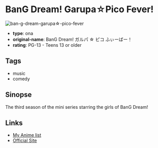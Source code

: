 # BanG Dream! Garupa☆Pico Fever!

![ban-g-dream-garupa☆-pico-fever](https://cdn.myanimelist.net/images/anime/1066/116819.jpg)

-   **type**: ona
-   **original-name**: BanG Dream! ガルパ ☆ ピコ ふぃーばー！
-   **rating**: PG-13 - Teens 13 or older

## Tags

-   music
-   comedy

## Sinopse

The third season of the mini series starring the girls of BanG Dream!

## Links

-   [My Anime list](https://myanimelist.net/anime/49123/BanG_Dream_Garupa☆Pico_Fever)
-   [Official Site](https://anime.bang-dream.com/pico/)
